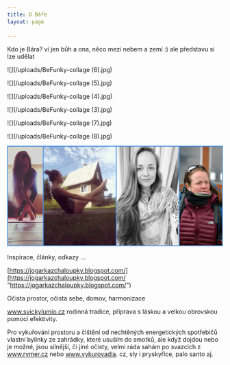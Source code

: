 ```yaml
---
title: O Báře
layout: page

---
```

Kdo je Bára? ví jen bůh a ona, něco mezi nebem a zemí :) ale představu si lze udělat 

![](/uploads/BeFunky-collage (6).jpg)

![](/uploads/BeFunky-collage (5).jpg)

![](/uploads/BeFunky-collage (4).jpg)

![](/uploads/BeFunky-collage (3).jpg)

![](/uploads/BeFunky-collage (7).jpg)

![](/uploads/BeFunky-collage (8).jpg)

![](/uploads/BeFunky-collage-2.jpg)

Inspirace, články, odkazy ...

[https://jogarkazchaloupky.blogspot.com/](https://jogarkazchaloupky.blogspot.com/ "https://jogarkazchaloupky.blogspot.com/")

Očista prostor, očista sebe, domov, harmonizace

www.svickylumio.cz rodinná tradice, příprava s láskou a velkou obrovskou pomocí efektivity.

Pro vykuřování prostoru a čištění od nechtěných energetických spotřebičů vlastní bylinky ze zahrádky, které usuším do smotků, ale když dojdou nebo je možné, jsou silnější, či jiné očisty, velmi ráda sahám po svazcích z www.rymer.cz nebo www.vykurovadla. cz, sly i pryskyřice, palo santo aj.